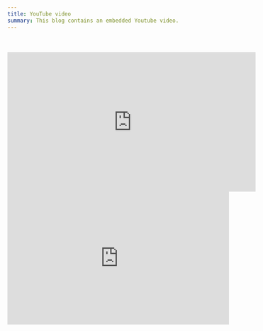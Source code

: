 ```yaml
---
title: YouTube video
summary: This blog contains an embedded Youtube video.
---
```

<br />
<br />

<div class="text-center mt-5 mb-5 embed" >
  <div class="videoWrapper" style="width: 100%; ">
           <iframe height="315" width="560" src="https://www.youtube.com/embed/rZ73MJVD_YU" style="border: none  !important;" allow="accelerometer; autoplay; encrypted-media; gyroscope; picture-in-picture" allowfullscreen title="Engaging Families in Planning and Intervention Thumbnail">
           </iframe>
   </div>
</div>

<div class="text-center mt-8 mb-8">

<iframe loading="lazy" class="video" src="https://www.youtube.com/embed/rZ73MJVD_YU" frameborder="0" allow="accelerometer; autoplay; encrypted-media; gyroscope;"
width="500"
height="300"></iframe>

</div>
<br />
<br />

